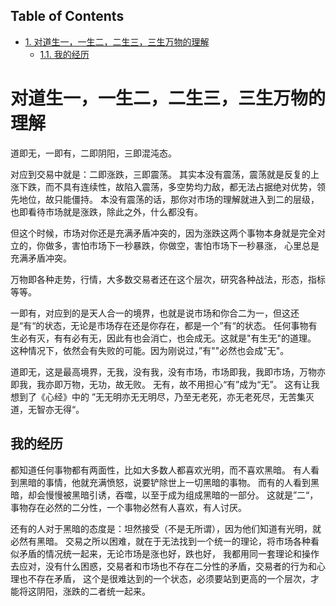 <div id="table-of-contents">
<h2>Table of Contents</h2>
<div id="text-table-of-contents">
<ul>
<li><a href="#sec-1">1. 对道生一，一生二，二生三，三生万物的理解</a>
<ul>
<li><a href="#sec-1-1">1.1. 我的经历</a></li>
</ul>
</li>
</ul>
</div>
</div>

# 对道生一，一生二，二生三，三生万物的理解<a id="sec-1" name="sec-1"></a>

道即无，一即有，二即阴阳，三即混沌态。

对应到交易中就是：二即涨跌，三即震荡。
其实本没有震荡，震荡就是反复的上涨下跌，而不具有连续性，故陷入震荡，多空势均力敌，都无法占据绝对优势，领先地位，故只能僵持。
本没有震荡的话，那你对市场的理解就进入到二的层级，也即看待市场就是涨跌，除此之外，什么都没有。

但这个时候，市场对你还是充满矛盾冲突的，因为涨跌这两个事物本身就是完全对立的，你做多，害怕市场下一秒暴跌，你做空，害怕市场下一秒暴涨，
心里总是充满矛盾冲突。

万物即各种走势，行情，大多数交易者还在这个层次，研究各种战法，形态，指标等等。

一即有，对应到的是天人合一的境界，也就是说市场和你合二为一，但这还是“有“的状态，无论是市场存在还是你存在，都是一个”有“的状态。
任何事物有生必有灭，有有必有无，因此有也会消亡，也会成无。这就是"有生无"的道理。
这种情况下，依然会有失败的可能。因为刚说过，”有""必然也会成"无"。

道即无，这是最高境界，无我，没有我，没有市场，市场即我，我即市场，万物亦即我，我亦即万物，无功，故无败。
无有，故不用担心“有”成为“无”。
这有让我想到了《心经》中的
”无无明亦无无明尽，乃至无老死，亦无老死尽，无苦集灭道，无智亦无得“。

## 我的经历<a id="sec-1-1" name="sec-1-1"></a>

都知道任何事物都有两面性，比如大多数人都喜欢光明，而不喜欢黑暗。
有人看到黑暗的事情，他就充满愤怒，说要铲除世上一切黑暗的事物。
而有的人看到黑暗，却会慢慢被黑暗引诱，吞噬，以至于成为组成黑暗的一部分。
这就是”二“，事物存在必然的二分性，一个事物必然有人喜欢，有人讨厌。

还有的人对于黑暗的态度是：坦然接受（不是无所谓），因为他们知道有光明，就必然有黑暗。
交易之所以困难，就在于无法找到一个统一的理论，将市场各种看似矛盾的情况统一起来，无论市场是涨也好，跌也好，
我都用同一套理论和操作去应对，没有什么困惑，交易者和市场也不存在二分性的矛盾，交易者的行为和心理也不存在矛盾，
这个是很难达到的一个状态，必须要站到更高的一个层次，才能将这阴阳，涨跌的二者统一起来。
